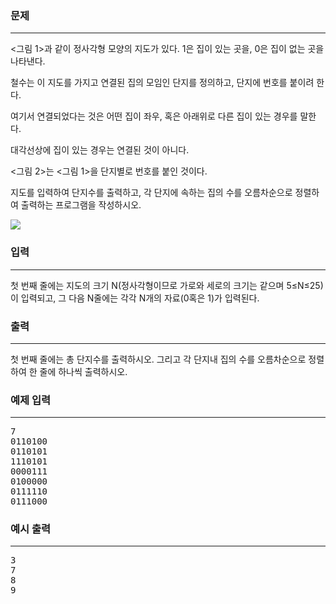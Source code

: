 ### 문제

---

<p><그림 1>과 같이 정사각형 모양의 지도가 있다. 1은 집이 있는 곳을, 0은 집이 없는 곳을 나타낸다.</p>
<p>철수는 이 지도를 가지고 연결된 집의 모임인 단지를 정의하고, 단지에 번호를 붙이려 한다.</p>
<p>여기서 연결되었다는 것은 어떤 집이 좌우, 혹은 아래위로 다른 집이 있는 경우를 말한다.</p>
<p>대각선상에 집이 있는 경우는 연결된 것이 아니다. </p>
<p><그림 2>는 <그림 1>을 단지별로 번호를 붙인 것이다.</p>
<p>지도를 입력하여 단지수를 출력하고, 각 단지에 속하는 집의 수를 오름차순으로 정렬하여 출력하는 프로그램을 작성하시오.</p>
<img src="https://www.acmicpc.net/upload/images/ITVH9w1Gf6eCRdThfkegBUSOKd.png">


### 입력

---

<p>첫 번째 줄에는 지도의 크기 N(정사각형이므로 가로와 세로의 크기는 같으며 5≤N≤25)이 입력되고, 그 다음 N줄에는 각각 N개의 자료(0혹은 1)가 입력된다.</p>

### 출력

---

<p>첫 번째 줄에는 총 단지수를 출력하시오. 그리고 각 단지내 집의 수를 오름차순으로 정렬하여 한 줄에 하나씩 출력하시오.</p>

### 예제 입력

---

<pre>7
0110100
0110101
1110101
0000111
0100000
0111110
0111000</pre>

### 예시 출력

---

<pre>3
7
8
9</pre>

